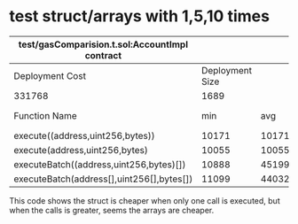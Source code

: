 # test struct/arrays with 1,5,10 times

| test/gasComparision.t.sol:AccountImpl contract |                 |       |        |       |         |
|------------------------------------------------|-----------------|-------|--------|-------|---------|
| Deployment Cost                                | Deployment Size |       |        |       |         |
| 331768                                         | 1689            |       |        |       |         |
| Function Name                                  | min             | avg   | median | max   | # calls |
| execute((address,uint256,bytes))               | 10171           | 10171 | 10171  | 10171 | 1       |
| execute(address,uint256,bytes)                 | 10055           | 10055 | 10055  | 10055 | 1       |
| executeBatch((address,uint256,bytes)[])        | 10888           | 45199 | 42560  | 82150 | 3       |
| executeBatch(address[],uint256[],bytes[])      | 11099           | 44032 | 41499  | 79499 | 3       |

This code shows the struct is cheaper when only one call is executed, but when the calls is greater, seems the arrays are cheaper.